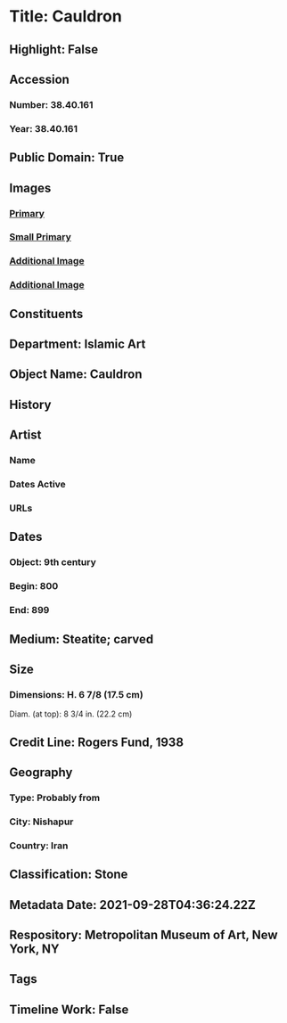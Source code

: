 # Title: Cauldron
## Highlight: False
## Accession
### Number: 38.40.161
### Year: 38.40.161
## Public Domain: True
## Images
### [Primary](https://images.metmuseum.org/CRDImages/is/original/LC-38_40_161.jpg)
### [Small Primary](https://images.metmuseum.org/CRDImages/is/web-large/LC-38_40_161.jpg)
### [Additional Image](https://images.metmuseum.org/CRDImages/is/original/38.40.161-D.jpg)
### [Additional Image](https://images.metmuseum.org/CRDImages/is/original/LC-38_40_161-view2.jpg)
## Constituents
## Department: Islamic Art
## Object Name: Cauldron
## History
## Artist
### Name
### Dates Active
### URLs
## Dates
### Object: 9th century
### Begin: 800
### End: 899
## Medium: Steatite; carved
## Size
### Dimensions: H. 6 7/8 (17.5 cm)
Diam. (at top): 8 3/4 in. (22.2 cm)
## Credit Line: Rogers Fund, 1938
## Geography
### Type: Probably from
### City: Nishapur
### Country: Iran
## Classification: Stone
## Metadata Date: 2021-09-28T04:36:24.22Z
## Respository: Metropolitan Museum of Art, New York, NY
## Tags
## Timeline Work: False